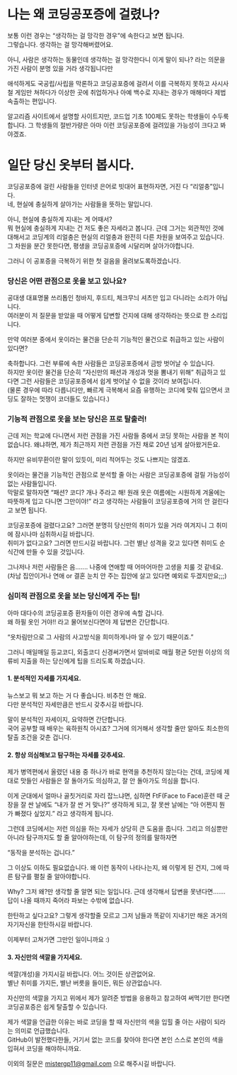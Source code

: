 # 나는 왜 코딩공포증에 걸렸나?

보통 이런 경우는 “생각하는 걸 망각한 경우”에 속한다고 보면 됩니다.  
그렇습니다. 생각하는 걸 망각해버렸어요.

아니, 사람은 생각하는 동물인데 생각하는 걸 망각한다니 이게 말이 되나? 라는 의문을 가진 사람이 분명 있을 거라 생각됩니다만

애석하게도 국공립/사립을 막론하고 코딩공포증에 걸려서 이를 극복하지 못하고 사시사철 게임만 쳐하다가 이상한 곳에 취업하거나 아예 백수로 지내는 경우가 매해마다 제법 속출하는 편입니다.

알고리즘 사이트에서 설명할 사이트지만, 코드업 기초 100제도 못하는 학생들이 수두룩합니다. 그 학생들의 절반가량은 아마 이런 코딩공포증에 걸려있을 가능성이 크다고 봐야겠죠.



# 일단 당신 옷부터 봅시다.

코딩공포증에 걸린 사람들을 인터넷 은어로 빗대어 표현하자면, 거진 다 “리얼충”입니다.  
네, 현실에 충실하게 살아가는 사람들을 뜻하는 말입니다.

아니, 현실에 충실하게 지내는 게 어때서?  
뭐 현실에 충실하게 지내는 건 저도 좋은 자세라고 봅니다. 근데 그거는 외관적인 것에 대해서고 코딩계의 리얼충은 현실의 리얼충과 완전히 다른 차원을 보여주고 있습니다.  
그 차원을 분간 못한다면, 평생을 코딩공포증에 시달리며 살아가야합니다.

그러니 이 공포증을 극복하기 위한 첫 걸음을 올려보도록하겠습니다.

### 당신은 어떤 관점으로 옷을 보고 있나요?

공대생 대표명물 쓰리톱인 청바지, 후드티, 체크무늬 셔츠만 입고 다니라는 소리가 아닙니다.  
여러분이 저 질문을 받았을 때 어떻게 답변할 건지에 대해 생각하라는 뜻으로 한 소리입니다.

만약 여러분 중에서 옷이라는 물건을 단순히 기능적인 물건으로 취급하고 있는 사람이 있다면?

축하합니다. 그런 부류에 속한 사람들은 코딩공포증에서 금방 벗어날 수 있습니다.  
하지만 옷이란 물건을 단순히 “자신만의 패션과 개성과 멋을 뽐내기 위해” 취급하고 있다면 그런 사람들은 코딩공포증에서 쉽게 벗어날 수 없을 것이라 보여집니다.  
(물론 경우에 따라 다릅니다만, 빠르게 극복해서 요즘 유행하는 코디에 맞춰 입으면서 코딩도 잘하는 멋쟁이 코더들도 있습니다.)


### 기능적 관점으로 옷을 보는 당신은 프로 탈출러!

근데 저는 학교에 다니면서 저런 관점을 가진 사람들 중에서 코딩 못하는 사람을 본 적이 없습니다. 왜냐하면, 제가 최근까지 저런 관점을 가진 채로 20년 넘게 살아왔거든요.

하지만 유비무환이란 말이 있듯이, 미리 적어두는 것도 나쁘지는 않겠죠.

옷이라는 물건을 기능적인 관점으로 분석할 줄 아는 사람은 코딩공포증에 걸릴 가능성이 없는 사람들입니다.  
막말로 말하자면 “패션? 코디? 개나 주라고 해! 원래 옷은 여름에는 시원하게 겨울에는 따뜻하게 입고 다니면 그만이야!” 라고 생각하는 사람들이 코딩공포증에 거의 안 걸린다고 보면 됩니다.

코딩공포증에 걸렸다고요? 그러면 분명히 당신만의 취미가 있을 거라 여겨지니 그 취미에 잠시나마 심취하시길 바랍니다.  
취미가 없다고요? 그러면 만드시길 바랍니다. 그런 별난 성격을 갖고 있다면 취미도 순식간에 만들 수 있을 것입니다.

그나저나 저런 사람들은 음....... 나중에 연애할 때 어마어마한 고생을 치룰 것 같네요.  
(차남 집안이거나 연애 or 결혼 눈치 안 주는 집안에 살고 있다면 예외로 두겠지만요;;;)


### 심미적 관점으로 옷을 보는 당신에게 주는 팁!

아마 대다수의 코딩공포증 환자들이 이런 경우에 속할 겁니다.  
왜 하필 옷인 거야!! 라고 물어보신다면야 제 답변은 간단합니다.

“옷차림만으로 그 사람의 사고방식을 희미하게나마 알 수 있기 때문이죠.”

그러니 매일매일 등교코디, 외출코디 신경써가면서 알바비로 매월 평균 5만원 이상의 의류비 지출을 하는 당신에게 팁을 드리도록 하겠습니다.

#### 1. 분석적인 자세를 가지세요.

뉴스보고 뭐 보고 하는 거 다 좋습니다. 비추천 안 해요.  
다만 분석적인 자세만큼은 반드시 갖추시길 바랍니다.

말이 분석적인 자세이지, 요약하면 간단합니다.  
국어 공부할 때 배우는 육하원칙 아시죠? 그거에 의거해서 생각할 줄만 알아도 최소한의 탈출 조건을 갖춘 겁니다.

#### 2. 항상 의심해보고 탐구하는 자세를 갖추세요.

제가 병역편에서 올렸던 내용 중 하나가 바로 현역을 추천하지 않는다는 건데, 코딩에 제대로 맛들인 사람들은 잘 돌아가도 의심하고, 잘 안 돌아가도 의심을 합니다.

이게 군대에서 얼마나 골칫거리로 자리 잡느냐면, 심하면 FtF(Face to Face)훈련 때 군장을 잘 싼 날에도 “내가 잘 싼 거 맞나?” 생각하게 되고, 잘 못싼 날에는 “아 어쩐지 뭔가 빠졌다 싶었지.” 라고 생각하게 됩니다.

그런데 코딩에서는 저런 의심을 하는 자세가 상당히 큰 도움을 줍니다. 그리고 의심뿐만 아니라 탐구까지도 할 줄 알아야하는데, 이 탐구의 정의를 말하자면

“동작을 분석하는 겁니다.”

그 이상도 이하도 필요없습니다. 왜 이런 동작이 나타나는지, 왜 이렇게 된 건지, 그에 따른 탐구를 펼칠 줄 알아야합니다.

Why? 그저 왜?만 생각할 줄 알면 되는 일입니다.
근데 생각해서 답변을 못낸다면....... 답이 나올 때까지 죽어라 파보는 수밖에 없습니다.

한탄하고 싶다고요?
그렇게 생각할줄 모르고 그저 남들과 똑같이 지내기만 해온 과거의 자기자신을 한탄하시길 바랍니다.

이제부터 고쳐가면 그만인 일이니까요 :)


#### 3. 자신만의 색깔을 가지세요.

색깔(개성)을 가지시길 바랍니다. 어느 것이든 상관없어요.  
별난 취미를 가지든, 별난 버릇을 들이든, 뭐든 상관없습니다.

자신만의 색깔을 가지고 위에서 제가 알려준 방법을 응용하고 참고하여 써먹기만 한다면 코딩공포증은 쉽게 탈출할 수 있습니다.

제가 색깔을 언급한 이유는 바로 코딩을 할 때 자신만의 색을 입힐 줄 아는 사람이 되라는 의미로 언급했습니다.  
GitHub이 발전했다한들, 거기서 없는 코드를 찾아야 한다면 본인 스스로 본인의 색을 입혀서 코딩을 해야하니까요.

이외의 질문은 mistergp11@gmail.com 으로 해주시길 바랍니다.